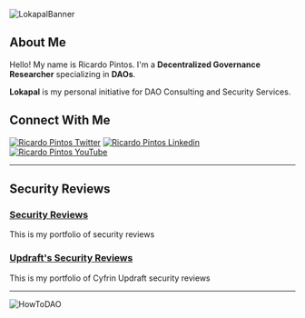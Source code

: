 ![LokapalBanner](https://github.com/user-attachments/assets/b2c22968-33c9-45b7-ad12-321ea8f6a8bb)

## About Me

Hello! My name is Ricardo Pintos. I'm a **Decentralized Governance Researcher** specializing in **DAOs**.

**Lokapal** is my personal initiative for DAO Consulting and Security Services.

## Connect With Me


[![Ricardo Pintos Twitter](https://img.shields.io/badge/Twitter-1DA1F2?style=for-the-badge&logo=x&logoColor=white)](https://x.com/pintosric)
[![Ricardo Pintos Linkedin](https://img.shields.io/badge/LinkedIn-0077B5?style=for-the-badge&logo=linkedin&logoColor=white)](https://www.linkedin.com/in/ricardo-mauro-pintos/)
[![Ricardo Pintos YouTube](https://img.shields.io/badge/YouTube-FF0000?style=for-the-badge&logo=youtube&logoColor=white)](https://www.youtube.com/@PintosRic)


---

## Security Reviews

### [**Security Reviews**](https://github.com/RicardoPintos/security-reviews)
This is my portfolio of security reviews

### [**Updraft's Security Reviews**](https://github.com/RicardoPintos/updraft-security-reviews)
This is my portfolio of Cyfrin Updraft security reviews

---

![HowToDAO](https://github.com/user-attachments/assets/1431e57c-3b7f-48e3-ac6b-7d633ebcf24f)

